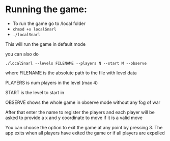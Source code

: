 # Running the game:
- To run the game go to /local folder 
- `chmod +x localSnarl`
- `./localSnarl`

This will run the game in default mode

you can also do

`./localSnarl --levels FILENAME --players N --start M --observe`

where FILENAME is the absolute path to the file with level data

PLAYERS is num players in the level (max 4)

START is the level to start in 

OBSERVE shows the whole game in observe mode without any fog of war

After that enter the name to register the players and each player will be asked to provide a x and y coordinate to move if it is a valid move

You can choose the option to exit the game at any point by pressing 3. 
The app exits when all players have exited the game or if all players are expelled
